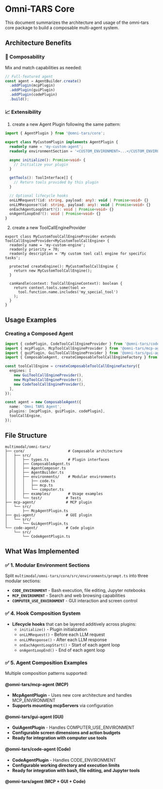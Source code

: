# Omni-TARS Core

This document summarizes the architecture and usage of the omni-tars core package to build a composable multi-agent system.

## Architecture Benefits

### 🔧 Composability

Mix and match capabilities as needed:

```typescript
// Full-featured agent
const agent = AgentBuilder.create()
  .addPlugin(mcpPlugin)
  .addPlugin(guiPlugin)
  .addPlugin(codePlugin)
  .build();
```

### 📈 Extensibility

1. create a new Agent Plugin following the same pattern:

```typescript
import { AgentPlugin } from '@omni-tars/core';

export class MyCustomPlugin implements AgentPlugin {
  readonly name = 'my-custom-agent';
  readonly environmentSection = '<CUSTOM_ENVIRONMENT>...</CUSTOM_ENVIRONMENT>';

  async initialize(): Promise<void> {
    // Initialize your plugin
  }

  getTools(): ToolInterface[] {
    // Return tools provided by this plugin
  }

  // Optional lifecycle hooks
  onLLMRequest?(id: string, payload: any): void | Promise<void> {}
  onLLMResponse?(id: string, payload: any): void | Promise<void> {}
  onEachAgentLoopStart?(): void | Promise<void> {}
  onAgentLoopEnd?(): void | Promise<void> {}
}
```

2. create a new ToolCallEngineProvider

```
export class MyCustomToolCallEngineProvider extends ToolCallEngineProvider<MyCustomToolCallEngine> {
  readonly name = 'my-custom-engine';
  readonly priority = 70;
  readonly description = 'My custom tool call engine for specific tasks';

  protected createEngine(): MyCustomToolCallEngine {
    return new MyCustomToolCallEngine();
  }

  canHandle(context: ToolCallEngineContext): boolean {
    return context.tools.some(tool =>
      tool.function.name.includes('my_special_tool')
    );
  }
}
```

## Usage Examples

### Creating a Composed Agent

```typescript
import { codePlugin, CodeToolCallEngineProvider } from '@omni-tars/code-agent';
import { mcpPlugin, McpToolCallEngineProvider } from '@omni-tars/mcp-agent';
import { guiPlugin, GuiToolCallEngineProvider } from '@omni-tars/gui-agent';
import { ComposableAgent, createComposableToolCallEngineFactory } from '@omni-tars/core';

const toolCallEngine = createComposableToolCallEngineFactory({
  engines: [
    new GuiToolCallEngineProvider(),
    new McpToolCallEngineProvider(),
    new CodeToolCallEngineProvider(),
  ],
});

const agent = new ComposableAgent({
  name: 'Omni TARS Agent',
  plugins: [mcpPlugin, guiPlugin, codePlugin],
  toolCallEngine,
});
```

## File Structure

```
multimodal/omni-tars/
├── core/                    # Composable architecture
│   ├── src/
│   │   ├── types.ts         # Plugin interfaces
│   │   ├── ComposableAgent.ts
│   │   ├── AgentComposer.ts
│   │   ├── AgentBuilder.ts
│   │   ├── environments/    # Modular environments
│   │   │   ├── code.ts
│   │   │   ├── mcp.ts
│   │   │   └── computer.ts
│   │   ├── examples/        # Usage examples
│   │   └── test/           # Tests
├── mcp-agent/              # MCP plugin
│   └── src/
│       ├── McpAgentPlugin.ts
├── gui-agent/              # GUI plugin
│   └── src/
│       └── GuiAgentPlugin.ts
└── code-agent/             # Code plugin
    └── src/
        └── CodeAgentPlugin.ts
```

## What Was Implemented

### ✅ 1. Modular Environment Sections

Split `multimodal/omni-tars/core/src/environments/prompt.ts` into three modular sections:

- **`CODE_ENVIRONMENT`** - Bash execution, file editing, Jupyter notebooks
- **`MCP_ENVIRONMENT`** - Search and web browsing capabilities
- **`COMPUTER_USE_ENVIRONMENT`** - GUI interaction and screen control

### ✅ 4. Hook Composition System

- **Lifecycle hooks** that can be layered additively across plugins:
  - `initialize()` - Plugin initialization
  - `onLLMRequest()` - Before each LLM request
  - `onLLMResponse()` - After each LLM response
  - `onEachAgentLoopStart()` - Start of each agent loop
  - `onAgentLoopEnd()` - End of each agent loop

### ✅ 5. Agent Composition Examples

Multiple composition patterns supported:

#### @omni-tars/mcp-agent (MCP)

- **McpAgentPlugin** - Uses new core architecture and handles MCP_ENVIRONMENT
- **Supports mounting mcpServers** via configuration

#### @omni-tars/gui-agent (GUI)

- **GuiAgentPlugin** - Handles COMPUTER_USE_ENVIRONMENT
- **Configurable screen dimensions and action budgets**
- **Ready for integration with computer use tools**

#### @omni-tars/code-agent (Code)

- **CodeAgentPlugin** - Handles CODE_ENVIRONMENT
- **Configurable working directory and execution limits**
- **Ready for integration with bash, file editing, and Jupyter tools**

#### @omni-tars/agent (MCP + GUI + Code)

